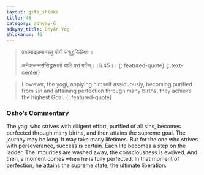 ```yaml
---
layout: gita_shloka
title: 45
category: adhyay-6
adhyay_title: Dhyān Yog
shlokanum: 45
---
```


> प्रयत्नाद्यतमानस्तु योगी संशुद्धकिल्बिषः।<br><br>अनेकजन्मसंसिद्धस्ततो याति परां गतिम्।।6.45।।
{:.featured-quote}
{:.text-center}

> However, the yogi, applying himself assiduously, becoming purified from sin and attaining perfection through many births, they achieve the highest Goal.
{:.featured-quote}

### Osho’s Commentary
The yogi who strives with diligent effort, purified of all sins, becomes perfected through many births, and then attains the supreme goal.
The journey may be long. It may take many lifetimes. But for the one who strives with perseverance, success is certain.
Each life becomes a step on the ladder. The impurities are washed away, the consciousness is evolved. And then, a moment comes when he is fully perfected. In that moment of perfection, he attains the supreme state, the ultimate liberation.
